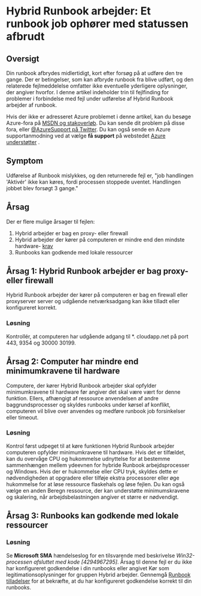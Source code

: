 <properties
   pageTitle="Hybrid Runbook arbejder: Et runbook job ophører med statussen afbrudt | Microsoft Azure"
   description="Symptomer årsager og løsninger for hybride Runbook arbejder job opsigelse før fejl."
   services="automation"
   documentationCenter=""
   authors="mgoedtel"
   manager="jwhit"
   editor="tysonn" />
<tags
   ms.service="automation"
   ms.devlang="na"
   ms.topic="article"
   ms.tgt_pltfrm="na"
   ms.workload="infrastructure-services"
   ms.date="08/17/2016"
   ms.author="magoedte" />

# <a name="hybrid-runbook-worker-a-runbook-job-terminates-with-a-status-of-suspended"></a>Hybrid Runbook arbejder: Et runbook job ophører med statussen afbrudt

## <a name="summary"></a>Oversigt

Din runbook afbrydes midlertidigt, kort efter forsøg på at udføre den tre gange. Der er betingelser, som kan afbryde runbook fra blive udført, og den relaterede fejlmeddelelse omfatter ikke eventuelle yderligere oplysninger, der angiver hvorfor. I denne artikel indeholder trin til fejlfinding for problemer i forbindelse med fejl under udførelse af Hybrid Runbook arbejder af runbook.

Hvis der ikke er adresseret Azure problemet i denne artikel, kan du besøge Azure-fora på [MSDN og stakoverløb](https://azure.microsoft.com/support/forums/). Du kan sende dit problem på disse fora, eller [ @AzureSupport på Twitter](https://twitter.com/AzureSupport). Du kan også sende en Azure supportanmodning ved at vælge **få support** på webstedet [Azure understøtter](https://azure.microsoft.com/support/options/) .

## <a name="symptom"></a>Symptom

Udførelse af Runbook mislykkes, og den returnerede fejl er, "job handlingen 'Aktivér' ikke kan køres, fordi processen stoppede uventet. Handlingen jobbet blev forsøgt 3 gange."


## <a name="cause"></a>Årsag

Der er flere mulige årsager til fejlen: 

  1. Hybrid arbejder er bag en proxy- eller firewall
  2. Hybrid arbejder der kører på computeren er mindre end den mindste hardware- [krav](automation-hybrid-runbook-worker.md#hybrid-runbook-worker-requirements) 
  3. Runbooks kan godkende med lokale ressourcer


## <a name="cause-1-hybrid-runbook-worker-is-behind-proxy-or-firewall"></a>Årsag 1: Hybrid Runbook arbejder er bag proxy- eller firewall

Hybrid Runbook arbejder der kører på computeren er bag en firewall eller proxyserver server og udgående netværksadgang kan ikke tilladt eller konfigureret korrekt.

### <a name="solution"></a>Løsning

Kontrollér, at computeren har udgående adgang til *. cloudapp.net på port 443, 9354 og 30000 30199. 

## <a name="cause-2-computer-has-less-than-minimum-hardware-requirements"></a>Årsag 2: Computer har mindre end minimumkravene til hardware

Computere, der kører Hybrid Runbook arbejder skal opfylder minimumkravene til hardware før angiver det skal være vært for denne funktion. Ellers, afhængigt af ressource anvendelsen af andre baggrundsprocesser og skyldes runbooks under kørsel af konflikt, computeren vil blive over anvendes og medføre runbook job forsinkelser eller timeout. 

### <a name="solution"></a>Løsning 

Kontrol først udpeget til at køre funktionen Hybrid Runbook arbejder computeren opfylder minimumkravene til hardware.  Hvis det er tilfældet, kan du overvåge CPU og hukommelse udnyttelse for at bestemme sammenhængen mellem ydeevnen for hybride Runbook arbejdsprocesser og Windows.  Hvis der er hukommelse eller CPU tryk, skyldes dette er nødvendigheden at opgradere eller tilføje ekstra processorer eller øge hukommelse for at løse ressource flaskehals og løse fejlen. Du kan også vælge en anden Beregn ressource, der kan understøtte minimumskravene og skalering, når arbejdsbelastningen angiver et større er nødvendigt.         

## <a name="cause-3-runbooks-cannot-authenticate-with-local-resources"></a>Årsag 3: Runbooks kan godkende med lokale ressourcer

### <a name="solution"></a>Løsning

Se **Microsoft SMA** hændelseslog for en tilsvarende med beskrivelse *Win32-processen afsluttet med kode [4294967295]*.  Årsag til denne fejl er du ikke har konfigureret godkendelse i din runbooks eller angivet Kør som legitimationsoplysninger for gruppen Hybrid arbejder.  Gennemgå [Runbook tilladelser](automation-hybrid-runbook-worker.md#runbook-permissions) for at bekræfte, at du har konfigureret godkendelse korrekt til din runbooks.  


 

